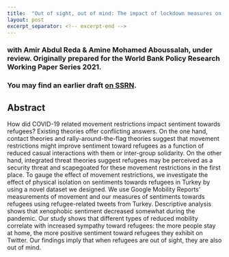 ```yaml
---
title:  "Out of sight, out of mind: The impact of lockdown measures on sentiment towards refugees"
layout: post
excerpt_separator: <!-- excerpt-end -->
---
```

### with Amir Abdul Reda & Amine Mohamed Aboussalah, under review. Originally prepared for the World Bank Policy Research Working Paper Series 2021. 

### You may find an earlier draft [on SSRN](https://papers.ssrn.com/sol3/papers.cfm?abstract_id=3924999). 

<!-- excerpt-end -->

## Abstract 

How did COVID-19 related movement restrictions impact sentiment towards refugees? Existing theories offer conflicting answers. On the one hand, contact theories and rally-around-the-flag theories suggest that movement restrictions might improve sentiment toward refugees as a function of reduced casual interactions with them or inter-group solidarity. On the other hand, integrated threat theories suggest refugees may be perceived as a security threat and scapegoated for these movement restrictions in the first place. To gauge the effect of movement restrictions, we investigate the effect of physical isolation on sentiments towards refugees in Turkey by using a novel dataset we designed. We use Google Mobility Reports’ measurements of movement and our measures of sentiments towards refugees using refugee-related
tweets from Turkey. Descriptive analysis shows that xenophobic sentiment decreased somewhat during the pandemic. Our study shows that different types of reduced mobility correlate with increased sympathy toward refugees: the more people stay at home, the more positive sentiment toward refugees they exhibit on Twitter. Our findings imply that when refugees are out of sight, they are also out of mind.




